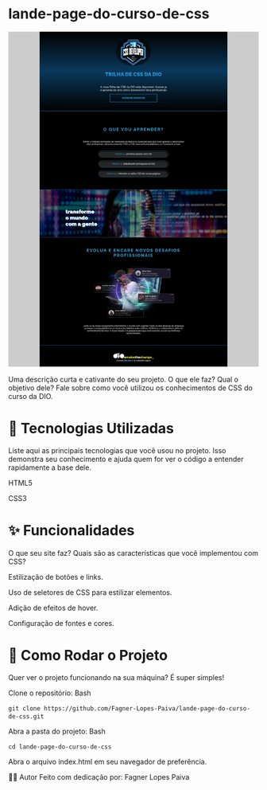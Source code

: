 # lande-page-do-curso-de-css

![site](./assets/pagina_em_css.png)

Uma descrição curta e cativante do seu projeto. O que ele faz? Qual o objetivo dele? Fale sobre como você utilizou os conhecimentos de CSS do curso da DIO.

# 🚀 Tecnologias Utilizadas
Liste aqui as principais tecnologias que você usou no projeto. Isso demonstra seu conhecimento e ajuda quem for ver o código a entender rapidamente a base dele.

HTML5

CSS3

# ✨ Funcionalidades
O que seu site faz? Quais são as características que você implementou com CSS?

Estilização de botões e links.

Uso de seletores de CSS para estilizar elementos.

Adição de efeitos de hover.

Configuração de fontes e cores.

# 📁 Como Rodar o Projeto
Quer ver o projeto funcionando na sua máquina? É super simples!

Clone o repositório:
Bash
```
git clone https://github.com/Fagner-Lopes-Paiva/lande-page-do-curso-de-css.git
```
Abra a pasta do projeto:
Bash
```
cd lande-page-do-curso-de-css
```
Abra o arquivo index.html em seu navegador de preferência.

👩‍💻 Autor
Feito com dedicação por: Fagner Lopes Paiva